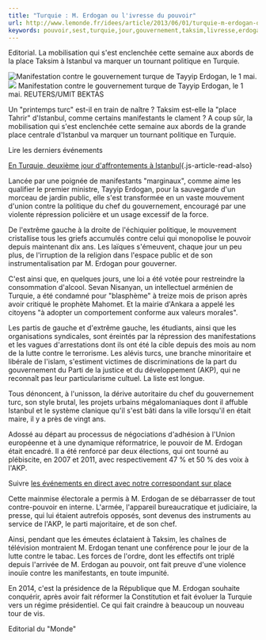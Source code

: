 ```yaml
---
title: "Turquie : M. Erdogan ou l'ivresse du pouvoir"
url: http://www.lemonde.fr/idees/article/2013/06/01/turquie-m-erdogan-ou-l-ivresse-du-pouvoir_3422267_3232.html
keywords: pouvoir,sest,turquie,jour,gouvernement,taksim,livresse,erdogan,place,manifestants,politique
---
```

Editorial. La mobilisation qui s\'est enclenchée cette semaine aux abords de la place Taksim à Istanbul va marquer un tournant politique en Turquie.

![Manifestation contre le gouvernement turque de Tayyip Erdogan, le 1 mai. ](https://img.lemde.fr/2013/05/13/57/0/1024/512/688/0/60/0/ill_3176190_6de0_083770.jpg) ![](https://img.lemde.fr/2013/05/13/57/0/1024/512/688/0/60/0/ill_3176190_6de0_083770.jpg) Manifestation contre le gouvernement turque de Tayyip Erdogan, le 1 mai. REUTERS/UMIT BEKTAS

Un \"printemps turc\" est-il en train de naître ? Taksim est-elle la \"place Tahrir\" d\'Istanbul, comme certains manifestants le clament ? A coup sûr, la mobilisation qui s\'est enclenchée cette semaine aux abords de la grande place centrale d\'Istanbul va marquer un tournant politique en Turquie.

Lire les derniers événements

[En Turquie, deuxième jour d\'affrontements à Istanbul](https://www.lemonde.fr/europe/article/2013/06/01/nuit-blanche-pour-des-milliers-de-stambouliotes-en-colere-contre-le-gouvernement_3422104_3214.html){.js-article-read-also}

Lancée par une poignée de manifestants \"marginaux\", comme aime les qualifier le premier ministre, Tayyip Erdogan, pour la sauvegarde d\'un morceau de jardin public, elle s\'est transformée en un vaste mouvement d\'union contre la politique du chef du gouvernement, encouragé par une violente répression policière et un usage excessif de la force.

De l\'extrême gauche à la droite de l\'échiquier politique, le mouvement cristallise tous les griefs accumulés contre celui qui monopolise le pouvoir depuis maintenant dix ans. Les laïques s\'émeuvent, chaque jour un peu plus, de l\'irruption de la religion dans l\'espace public et de son instrumentalisation par M. Erdogan pour gouverner.

C\'est ainsi que, en quelques jours, une loi a été votée pour restreindre la consommation d\'alcool. Sevan Nisanyan, un intellectuel arménien de Turquie, a été condamné pour \"blasphème\" à treize mois de prison après avoir critiqué le prophète Mahomet. Et la mairie d\'Ankara a appelé les citoyens \"à adopter un comportement conforme aux valeurs morales\".

Les partis de gauche et d\'extrême gauche, les étudiants, ainsi que les organisations syndicales, sont éreintés par la répression des manifestations et les vagues d\'arrestations dont ils ont été la cible depuis des mois au nom de la lutte contre le terrorisme. Les alévis turcs, une branche minoritaire et libérale de l\'islam, s\'estiment victimes de discriminations de la part du gouvernement du Parti de la justice et du développement (AKP), qui ne reconnaît pas leur particularisme cultuel. La liste est longue.

Tous dénoncent, à l\'unisson, la dérive autoritaire du chef du gouvernement turc, son style brutal, les projets urbains mégalomaniaques dont il affuble Istanbul et le système clanique qu\'il s\'est bâti dans la ville lorsqu\'il en était maire, il y a près de vingt ans.

Adossé au départ au processus de négociations d\'adhésion à l\'Union européenne et à une dynamique réformatrice, le pouvoir de M. Erdogan était encadré. Il a été renforcé par deux élections, qui ont tourné au plébiscite, en 2007 et 2011, avec respectivement 47 % et 50 % des voix à l\'AKP.

Suivre [les événements en direct avec notre correspondant sur place](https://twitter.com/Aufildubosphore)

Cette mainmise électorale a permis à M. Erdogan de se débarrasser de tout contre-pouvoir en interne. L\'armée, l\'appareil bureaucratique et judiciaire, la presse, qui lui étaient autrefois opposés, sont devenus des instruments au service de l\'AKP, le parti majoritaire, et de son chef.

Ainsi, pendant que les émeutes éclataient à Taksim, les chaînes de télévision montraient M. Erdogan tenant une conférence pour le jour de la lutte contre le tabac. Les forces de l\'ordre, dont les effectifs ont triplé depuis l\'arrivée de M. Erdogan au pouvoir, ont fait preuve d\'une violence inouïe contre les manifestants, en toute impunité.

En 2014, c\'est la présidence de la République que M. Erdogan souhaite conquérir, après avoir fait réformer la Constitution et fait évoluer la Turquie vers un régime présidentiel. Ce qui fait craindre à beaucoup un nouveau tour de vis.

Editorial du \"Monde\"
